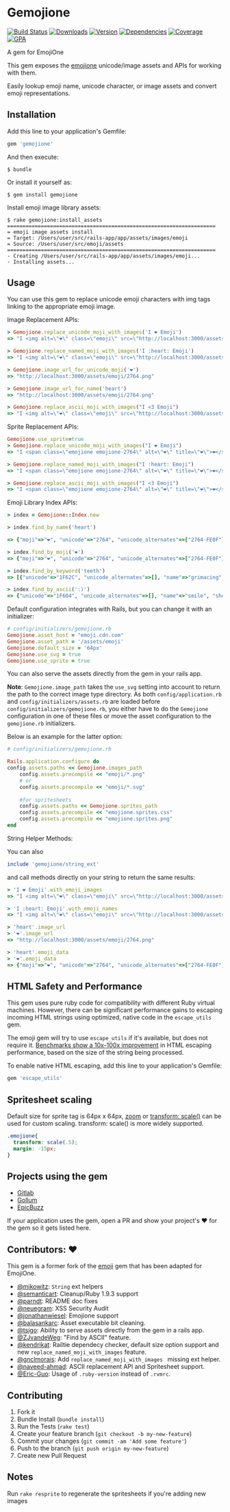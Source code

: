 # Gemojione

[![Build Status][travisUrl]][travisProject] [![Downloads][downs]][rubyUrl] [![Version][version]][rubyUrl] [![Dependencies][gemnasiumDeps]][gemnasiumProject] [![Coverage][coverage]][codeclimate] [![GPA][gpa]][codeClimate]

A gem for EmojiOne

This gem exposes the [emojione](http://emojione.com/) unicode/image assets and APIs for working with them.

Easily lookup emoji name, unicode character, or image assets and convert emoji representations.

## Installation

Add this line to your application's Gemfile:

```ruby
gem 'gemojione'
```

And then execute:

    $ bundle

Or install it yourself as:

    $ gem install gemojione

Install emoji image library assets:

    $ rake gemojione:install_assets
    ====================================================================
    = emoji image assets install
    = Target: /Users/user/src/rails-app/app/assets/images/emoji
    = Source: /Users/user/src/emoji/assets
    ====================================================================
    - Creating /Users/user/src/rails-app/app/assets/images/emoji...
    - Installing assets...

## Usage

You can use this gem to replace unicode emoji characters with img tags linking to the appropriate emoji image.

Image Replacement APIs:

```ruby
> Gemojione.replace_unicode_moji_with_images('I ❤ Emoji')
=> "I <img alt=\"❤\" class=\"emoji\" src=\"http://localhost:3000/assets/emoji/2764.png\"> Emoji"

> Gemojione.replace_named_moji_with_images('I :heart: Emoji')
=> "I <img alt=\"❤\" class=\"emoji\" src=\"http://localhost:3000/assets/emoji/2764.png\"> Emoji"

> Gemojione.image_url_for_unicode_moji('❤')
=> "http://localhost:3000/assets/emoji/2764.png"

> Gemojione.image_url_for_name('heart')
=> "http://localhost:3000/assets/emoji/2764.png"

> Gemojione.replace_ascii_moji_with_images("I <3 Emoji")
=> "I <img alt=\"❤\" class=\"emoji\" src=\"http://localhost:3000/assets/emoji/2764.png\"> Emoji"
```

Sprite Replacement APIs:

```ruby
Gemojione.use_sprite=true
> Gemojione.replace_unicode_moji_with_images("I ❤ Emoji")
=> "I <span class=\"emojione emojione-2764\" alt=\"❤\" title=\"❤\">❤</span> Emoji"

> Gemojione.replace_named_moji_with_images("I :heart: Emoji")
=> "I <span class=\"emojione emojione-2764\" alt=\"❤\" title=\"❤\">❤</span> Emoji"

> Gemojione.replace_ascii_moji_with_images("I <3 Emoji")
=> "I <span class=\"emojione emojione-2764\" alt=\"❤\" title=\"❤\">❤</span> Emoji"

```

Emoji Library Index APIs:

```ruby
> index = Gemojione::Index.new

> index.find_by_name('heart')

=> {"moji"=>"❤", "unicode"=>"2764", "unicode_alternates"=>["2764-FE0F"], "name"=>"heart", "shortname"=>":heart:", "category"=>"symbols", "aliases"=>[], "aliases_ascii"=>["<3"], "keywords"=>["like", "love", "red", "pink", "black", "heart", "love", "passion", "romance", "intense", "desire", "death", "evil", "cold", "valentines"], "description"=>"heavy black heart"}

> index.find_by_moji('❤')
=> {"moji"=>"❤", "unicode"=>"2764", "unicode_alternates"=>["2764-FE0F"], "name"=>"heart", "shortname"=>":heart:", "category"=>"symbols", "aliases"=>[], "aliases_ascii"=>["<3"], "keywords"=>["like", "love", "red", "pink", "black", "heart", "love", "passion", "romance", "intense", "desire", "death", "evil", "cold", "valentines"], "description"=>"heavy black heart"}

> index.find_by_keyword('teeth')
=> [{"unicode"=>"1F62C", "unicode_alternates"=>[], "name"=>"grimacing", "shortname"=>":grimacing:", "category"=>"people", "aliases"=>[], "aliases_ascii"=>[], "keywords"=>["face", "grimace", "teeth", "disapprove", "pain", "silly", "smiley", "emotion", "selfie"], "moji"=>"😬", "description"=>"grimacing face"}, {"unicode"=>"1F479", "unicode_alternates"=>[], "name"=>"japanese_ogre", "shortname"=>":japanese_ogre:", "category"=>"people", "aliases"=>[], "aliases_ascii"=>[], "keywords"=>["monster", "japanese", "oni", "demon", "troll", "ogre", "folklore", "devil", "mask", "theater", "horns", "teeth"], "moji"=>"👹", "description"=>"japanese ogre"}]

> index.find_by_ascii(':)')
=> {"unicode"=>"1F604", "unicode_alternates"=>[], "name"=>"smile", "shortname"=>":smile:", "category"=>"people", "aliases"=>[], "aliases_ascii"=>[":)", ":-)", "=]", "=)", ":]"], "keywords"=>["face", "funny", "haha", "happy", "joy", "laugh", "smile", "smiley", "smiling", "emotion"], "moji"=>"😄","description"=>"smiling face with open mouth and smiling eyes"}
```

Default configuration integrates with Rails, but you can change it with an initializer:

```ruby
# config/initializers/gemojione.rb
Gemojione.asset_host = "emoji.cdn.com"
Gemojione.asset_path = '/assets/emoji'
Gemojione.default_size = '64px'
Gemojione.use_svg = true
Gemojione.use_sprite = true
```

You can also serve the assets directly from the gem in your rails app. 

**Note**: `Gemojione.image_path` takes the `use_svg` setting into account to return the path to the correct image type directory.
As both `config/application.rb` and `config/initializers/assets.rb` are loaded before `config/initializers/gemojione.rb`, 
you either have to do the `Gemojione` configuration in one of these files or move the asset configuration
to the `gemojione.rb` initializers. 

Below is an example for the latter option:

```ruby
# config/initializers/gemojione.rb

Rails.application.configure do
config.assets.paths << Gemojione.images_path
    config.assets.precompile << "emoji/*.png" 
    # or 
    config.assets.precompile << "emoji/*.svg"
    
    #for spritesheets
    config.assets.paths << Gemojione.sprites_path
    config.assets.precompile << "emojione.sprites.css"
    config.assets.precompile << "emojione.sprites.png"
end
```

String Helper Methods:

You can also

```ruby
include 'gemojione/string_ext'
```

and call methods directly on your string to return the same results:

```ruby
> 'I ❤ Emoji'.with_emoji_images
=> "I <img alt=\"❤\" class=\"emoji\" src=\"http://localhost:3000/assets/emoji/2764.png\"> Emoji"

> 'I :heart: Emoji'.with_emoji_names
=> "I <img alt=\"❤\" class=\"emoji\" src=\"http://localhost:3000/assets/emoji/2764.png\"> Emoji"

> 'heart'.image_url
> '❤'.image_url
=> "http://localhost:3000/assets/emoji/2764.png"

> 'heart'.emoji_data
> '❤'.emoji_data
=> {"moji"=>"❤", "unicode"=>"2764", "unicode_alternates"=>["2764-FE0F"], "name"=>"heart", "shortname"=>":heart:", "category"=>"symbols", "aliases"=>[], "aliases_ascii"=>["<3"], "keywords"=>["like", "love", "red", "pink", "black", "heart", "love", "passion", "romance", "intense", "desire", "death", "evil", "cold", "valentines"], "description"=>"heavy black heart"}
```

## HTML Safety and Performance

This gem uses pure ruby code for compatibility with different Ruby virtual machines.  However, there can be significant performance gains to escaping incoming HTML strings using optimized, native code in the `escape_utils` gem.

The emoji gem will try to use `escape_utils` if it's available, but does not require it.  [Benchmarks show a 10x-100x improvement](https://gist.github.com/wpeterson/c851be471bd91868716c) in HTML escaping performance, based on the size of the string being processed.

To enable native HTML escaping, add this line to your application's Gemfile:

```ruby
gem 'escape_utils'
```

## Spritesheet scaling
Default size for sprite tag is 64px x 64px, [zoom](http://caniuse.com/#feat=css-zoom) or [transform: scale()](http://caniuse.com/#feat=transforms2d) can be used for custom scaling. transform: scale() is more widely supported.

```css
.emojione{
  transform: scale(.5);
  margin: -15px;
}
```

## Projects using the gem

* [Gitlab](https://github.com/gitlabhq/gitlabhq)
* [Gollum](https://github.com/gollum/gollum)
* [EpicBuzz](https://www.epicbuzz.net)

If your application uses the gem, open a PR and show your project's :heart: for the gem so it gets listed here. 


## Contributors: :heart:

This gem is a former fork of the [emoji](https://github.com/wpeterson/emoji) gem that has been adapted for EmojiOne.

* [@mikowitz](https://github.com/mikowitz): `String` ext helpers
* [@semanticart](https://github.com/semanticart): Cleanup/Ruby 1.9.3 support
* [@parndt](https://github.com/parndt): README doc fixes
* [@neuegram](https://github.com/neuegram): XSS Security Audit
* [@jonathanwiesel](https://github.com/jonathanwiesel): Emojione support
* [@balasankarc](https://github.com/balasankarc): Asset executable bit cleaning.
* [@tsigo](https://github.com/tsigo): Ability to serve assets directly from the gem in a rails app.
* [@ZJvandeWeg](https://github.com/ZJvandeWeg): "Find by ASCII" feature. 
* [@kendrikat](https://github.com/kendrikat): Railtie dependecy checker, default size option support and new `replace_named_moji_with_images` feature.
* [@gnclmorais](https://github.com/gnclmorais): Add `replace_named_moji_with_images ` missing ext helper.
* [@naveed-ahmad](https://github.com/naveed-ahmad): ASCII replacement API and Spritesheet support.
* [@Eric-Guo](https://github.com/Eric-Guo): Usage of `.ruby-version` instead of `.rvmrc`.

## Contributing

1. Fork it
2. Bundle Install (`bundle install`)
3. Run the Tests (`rake test`)
2. Create your feature branch (`git checkout -b my-new-feature`)
3. Commit your changes (`git commit -am 'Add some feature'`)
4. Push to the branch (`git push origin my-new-feature`)
5. Create new Pull Request

## Notes
Run `rake resprite` to regenerate the spritesheets if you're adding new images

[travisUrl]: https://travis-ci.org/jonathanwiesel/gemojione.svg?branch=master
[travisProject]: https://travis-ci.org/jonathanwiesel/gemojione
[downs]: https://img.shields.io/gem/dt/gemojione.svg
[version]: https://img.shields.io/gem/v/gemojione.svg
[rubyUrl]: https://rubygems.org/gems/gemojione
[gemnasiumDeps]: https://img.shields.io/gemnasium/jonathanwiesel/gemojione.svg
[gemnasiumProject]: https://gemnasium.com/jonathanwiesel/gemojione
[coverage]: https://img.shields.io/codeclimate/coverage/github/jonathanwiesel/gemojione.svg
[codeclimate]: https://codeclimate.com/github/jonathanwiesel/gemojione
[gpa]: https://img.shields.io/codeclimate/github/jonathanwiesel/gemojione.svg